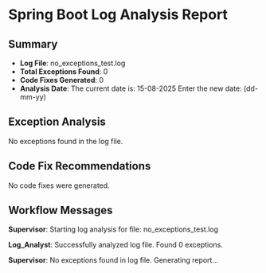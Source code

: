# Spring Boot Log Analysis Report

## Summary
- **Log File**: no_exceptions_test.log
- **Total Exceptions Found**: 0
- **Code Fixes Generated**: 0
- **Analysis Date**: The current date is: 15-08-2025 
Enter the new date: (dd-mm-yy)

## Exception Analysis

No exceptions found in the log file.

## Code Fix Recommendations

No code fixes were generated.

## Workflow Messages

**Supervisor**: Starting log analysis for file: no_exceptions_test.log

**Log_Analyst**: Successfully analyzed log file. Found 0 exceptions.

**Supervisor**: No exceptions found in log file. Generating report...

